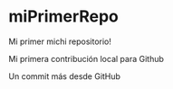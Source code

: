 # miPrimerRepo
Mi primer michi repositorio!

Mi primera contribución local para Github

Un commit más desde GitHub
